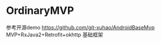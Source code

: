 # OrdinaryMVP
参考开源demo https://github.com/git-xuhao/AndroidBaseMvp
MVP+RxJava2+Retrofit+okhttp 基础框架
